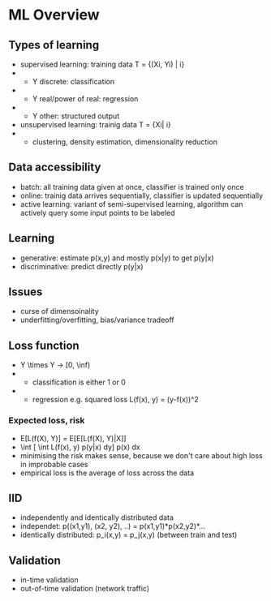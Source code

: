 # ML Overview

## Types of learning
- supervised learning: training data T = {(Xi, Yi) | i}
- - Y discrete: classification
- - Y real/power of real: regression
- - Y other: structured output
- unsupervised learning: trainig data T = {Xi| i}
- - clustering, density estimation, dimensionality reduction

## Data accessibility
- batch: all training data given at once, classifier is trained only once
- online: trainig data arrives sequentially, classifier is updated sequentially
- active learning: variant of semi-supervised learning, algorithm can actively query some input points to be labeled

## Learning 
- generative: estimate p(x,y) and mostly p(x|y) to get p(y|x)
- discriminative: predict directly p(y|x)


## Issues
- curse of dimensoinality
- underfitting/overfitting, bias/variance tradeoff

## Loss function
- Y \times Y -> [0, \inf)
- - classification is either 1 or 0
- - regression e.g. squared loss L(f(x), y) = (y-f(x))^2


### Expected loss, risk
- E[L(f(X), Y)] = E[E[L(f(X), Y)|X]]
- \int [ \int L(f(x), y) p(y|x) dy] p(x) dx
- minimising the risk makes sense, because we don't care about high loss in improbable cases
- empirical loss is the average of loss across the data

## IID
- independently and identically distributed data
- independet: p((x1,y1), (x2, y2), ..) = p(x1,y1)\*p(x2,y2)\*...
- identically distributed: p\_i(x,y) = p\_j(x,y) (between train and test)


## Validation
- in-time validation
- out-of-time validation (network traffic)
